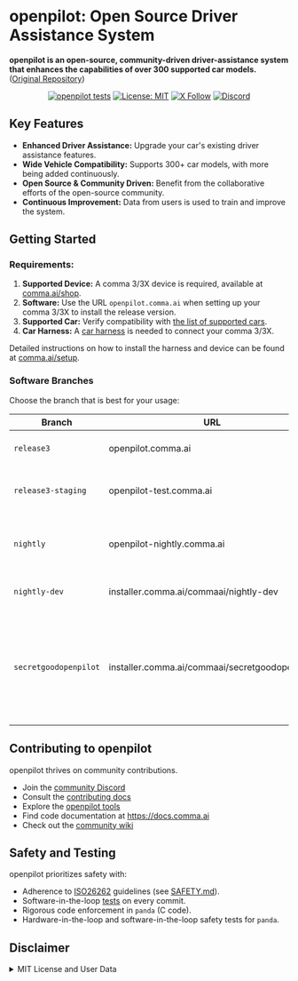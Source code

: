 # openpilot: Open Source Driver Assistance System

**openpilot is an open-source, community-driven driver-assistance system that enhances the capabilities of over 300 supported car models.** ([Original Repository](https://github.com/commaai/openpilot))

<div align="center">

[![openpilot tests](https://github.com/commaai/openpilot/actions/workflows/selfdrive_tests.yaml/badge.svg)](https://github.com/commaai/openpilot/actions/workflows/selfdrive_tests.yaml)
[![License: MIT](https://img.shields.io/badge/License-MIT-yellow.svg)](LICENSE)
[![X Follow](https://img.shields.io/twitter/follow/comma_ai)](https://x.com/comma_ai)
[![Discord](https://img.shields.io/discord/469524606043160576)](https://discord.comma.ai)

</div>

## Key Features

*   **Enhanced Driver Assistance:** Upgrade your car's existing driver assistance features.
*   **Wide Vehicle Compatibility:** Supports 300+ car models, with more being added continuously.
*   **Open Source & Community Driven:** Benefit from the collaborative efforts of the open-source community.
*   **Continuous Improvement:** Data from users is used to train and improve the system.

## Getting Started

### Requirements:

1.  **Supported Device:** A comma 3/3X device is required, available at [comma.ai/shop](https://comma.ai/shop/comma-3x).
2.  **Software:** Use the URL `openpilot.comma.ai` when setting up your comma 3/3X to install the release version.
3.  **Supported Car:** Verify compatibility with [the list of supported cars](docs/CARS.md).
4.  **Car Harness:** A [car harness](https://comma.ai/shop/car-harness) is needed to connect your comma 3/3X.

Detailed instructions on how to install the harness and device can be found at [comma.ai/setup](https://comma.ai/setup).

### Software Branches

Choose the branch that is best for your usage:

| Branch           | URL                       | Description                                                                               |
| ---------------- | ------------------------- | ----------------------------------------------------------------------------------------- |
| `release3`         | openpilot.comma.ai       | Stable release branch.                                                                     |
| `release3-staging` | openpilot-test.comma.ai  | Staging branch for pre-release testing.                                                  |
| `nightly`          | openpilot-nightly.comma.ai | Bleeding edge development branch.  May be unstable.                                       |
| `nightly-dev`      | installer.comma.ai/commaai/nightly-dev | Development features for some cars.                                       |
| `secretgoodopenpilot`      | installer.comma.ai/commaai/secretgoodopenpilot | Preview branch from the autonomy team where new driving models get merged earlier than master.                                       |

## Contributing to openpilot

openpilot thrives on community contributions.

*   Join the [community Discord](https://discord.comma.ai)
*   Consult the [contributing docs](docs/CONTRIBUTING.md)
*   Explore the [openpilot tools](tools/)
*   Find code documentation at https://docs.comma.ai
*   Check out the [community wiki](https://github.com/commaai/openpilot/wiki)

## Safety and Testing

openpilot prioritizes safety with:

*   Adherence to [ISO26262](https://en.wikipedia.org/wiki/ISO_26262) guidelines (see [SAFETY.md](docs/SAFETY.md)).
*   Software-in-the-loop [tests](.github/workflows/selfdrive_tests.yaml) on every commit.
*   Rigorous code enforcement in `panda` (C code).
*   Hardware-in-the-loop and software-in-the-loop safety tests for `panda`.

## Disclaimer

<details>
<summary>MIT License and User Data</summary>

openpilot is released under the MIT license.  Use of this software is at your own risk. Comma.ai, Inc. and its affiliates are not liable for any use of this software.
By default, openpilot uploads the driving data to our servers. You can also access your data through [comma connect](https://connect.comma.ai/). We use your data to train better models and improve openpilot for everyone.
openpilot logs the road-facing cameras, CAN, GPS, IMU, magnetometer, thermal sensors, crashes, and operating system logs.
The driver-facing camera and microphone are only logged if you explicitly opt-in in settings.
By using openpilot, you agree to [our Privacy Policy](https://comma.ai/privacy).

**THIS IS ALPHA QUALITY SOFTWARE FOR RESEARCH PURPOSES ONLY. THIS IS NOT A PRODUCT.
YOU ARE RESPONSIBLE FOR COMPLYING WITH LOCAL LAWS AND REGULATIONS.
NO WARRANTY EXPRESSED OR IMPLIED.**
</details>